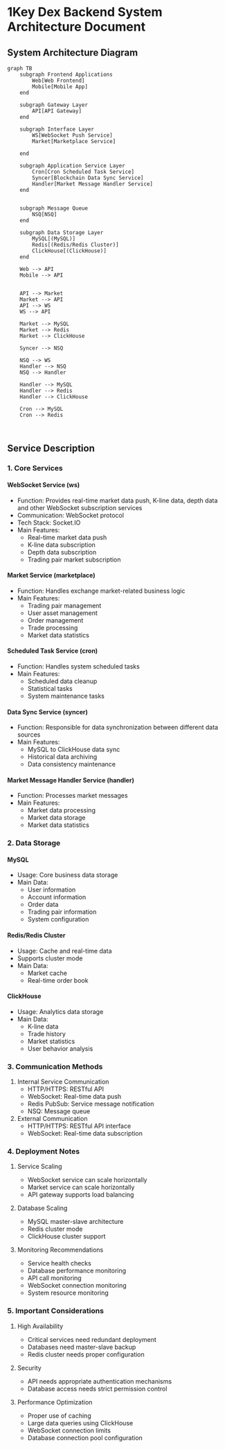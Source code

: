 # 1Key Dex Backend System Architecture Document

## System Architecture Diagram

```mermaid
graph TB
    subgraph Frontend Applications
        Web[Web Frontend]
        Mobile[Mobile App]
    end

    subgraph Gateway Layer
        API[API Gateway]
    end

    subgraph Interface Layer
        WS[WebSocket Push Service]
        Market[Marketplace Service]
       
    end

    subgraph Application Service Layer
        Cron[Cron Scheduled Task Service]
        Syncer[Blockchain Data Sync Service]
        Handler[Market Message Handler Service]
    end


    subgraph Message Queue
        NSQ[NSQ]
    end

    subgraph Data Storage Layer
        MySQL[(MySQL)]
        Redis[(Redis/Redis Cluster)]
        ClickHouse[(ClickHouse)]
    end

    Web --> API
    Mobile --> API

    
    API --> Market
    Market --> API
    API --> WS
    WS --> API
    
    Market --> MySQL
    Market --> Redis
    Market --> ClickHouse

    Syncer --> NSQ

    NSQ --> WS
    Handler --> NSQ
    NSQ --> Handler

    Handler --> MySQL
    Handler --> Redis
    Handler --> ClickHouse
    
    Cron --> MySQL
    Cron --> Redis

    
```

## Service Description

### 1. Core Services

#### WebSocket Service (ws)
- Function: Provides real-time market data push, K-line data, depth data and other WebSocket subscription services
- Communication: WebSocket protocol
- Tech Stack: Socket.IO
- Main Features:
  - Real-time market data push
  - K-line data subscription
  - Depth data subscription
  - Trading pair market subscription

#### Market Service (marketplace)
- Function: Handles exchange market-related business logic
- Main Features:
  - Trading pair management
  - User asset management
  - Order management
  - Trade processing
  - Market data statistics

#### Scheduled Task Service (cron)
- Function: Handles system scheduled tasks
- Main Features:
  - Scheduled data cleanup
  - Statistical tasks
  - System maintenance tasks

#### Data Sync Service (syncer)
- Function: Responsible for data synchronization between different data sources
- Main Features:
  - MySQL to ClickHouse data sync
  - Historical data archiving
  - Data consistency maintenance

#### Market Message Handler Service (handler)
- Function: Processes market messages
- Main Features:
  - Market data processing
  - Market data storage
  - Market data statistics

### 2. Data Storage

#### MySQL
- Usage: Core business data storage
- Main Data:
  - User information
  - Account information
  - Order data
  - Trading pair information
  - System configuration

#### Redis/Redis Cluster
- Usage: Cache and real-time data
- Supports cluster mode
- Main Data:
  - Market cache
  - Real-time order book

#### ClickHouse
- Usage: Analytics data storage
- Main Data:
  - K-line data
  - Trade history
  - Market statistics
  - User behavior analysis

### 3. Communication Methods

1. Internal Service Communication
   - HTTP/HTTPS: RESTful API
   - WebSocket: Real-time data push
   - Redis PubSub: Service message notification
   - NSQ: Message queue
2. External Communication
   - HTTP/HTTPS: RESTful API interface
   - WebSocket: Real-time data subscription

### 4. Deployment Notes

1. Service Scaling
   - WebSocket service can scale horizontally
   - Market service can scale horizontally
   - API gateway supports load balancing

2. Database Scaling
   - MySQL master-slave architecture
   - Redis cluster mode
   - ClickHouse cluster support

3. Monitoring Recommendations
   - Service health checks
   - Database performance monitoring
   - API call monitoring
   - WebSocket connection monitoring
   - System resource monitoring

### 5. Important Considerations

1. High Availability
   - Critical services need redundant deployment
   - Databases need master-slave backup
   - Redis cluster needs proper configuration

2. Security
   - API needs appropriate authentication mechanisms
   - Database access needs strict permission control

3. Performance Optimization
   - Proper use of caching
   - Large data queries using ClickHouse
   - WebSocket connection limits
   - Database connection pool configuration
